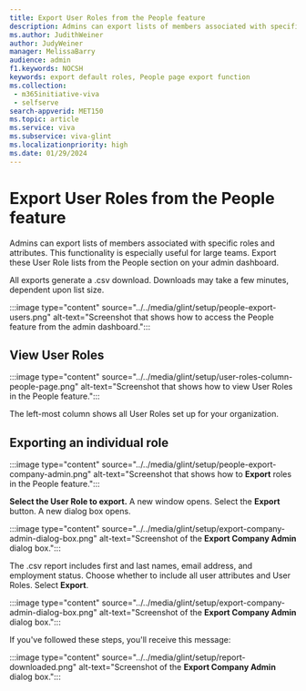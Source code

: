 ```yaml
---
title: Export User Roles from the People feature
description: Admins can export lists of members associated with specific roles and attributes from the People section on their admin dashboard.
ms.author: JudithWeiner
author: JudyWeiner
manager: MelissaBarry
audience: admin
f1.keywords: NOCSH
keywords: export default roles, People page export function
ms.collection: 
 - m365initiative-viva
 - selfserve
search-appverid: MET150
ms.topic: article
ms.service: viva
ms.subservice: viva-glint
ms.localizationpriority: high
ms.date: 01/29/2024
---
```


# Export User Roles from the People feature

Admins can export lists of members associated with specific roles and attributes. This functionality is especially useful for large teams. Export these User Role lists from the People section on your admin dashboard.  

All exports generate a .csv download. Downloads may take a few minutes, dependent upon list size.

:::image type="content" source="../../media/glint/setup/people-export-users.png" alt-text="Screenshot that shows how to access the People feature from the admin dashboard.":::

## View User Roles

:::image type="content" source="../../media/glint/setup/user-roles-column-people-page.png" alt-text="Screenshot that shows how to view User Roles in the People feature.":::

The left-most column shows all User Roles set up for your organization. 

## Exporting an individual role

:::image type="content" source="../../media/glint/setup/people-export-company-admin.png" alt-text="Screenshot that shows how to **Export** roles in the People feature.":::

**Select the User Role to export.** A new window opens. Select the **Export** button. A new dialog box opens.

:::image type="content" source="../../media/glint/setup/export-company-admin-dialog-box.png" alt-text="Screenshot of the **Export Company Admin** dialog box.":::

The .csv report includes first and last names, email address, and employment status.
Choose whether to include all user attributes and User Roles.
Select  **Export**.

:::image type="content" source="../../media/glint/setup/export-company-admin-dialog-box.png" alt-text="Screenshot of the **Export Company Admin** dialog box.":::

If you've followed these steps, you'll receive this message:

:::image type="content" source="../../media/glint/setup/report-downloaded.png" alt-text="Screenshot of the **Export Company Admin** dialog box.":::

